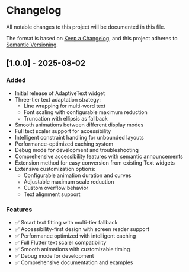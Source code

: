 # Changelog

All notable changes to this project will be documented in this file.

The format is based on [Keep a Changelog](https://keepachangelog.com/en/1.0.0/),
and this project adheres to [Semantic Versioning](https://semver.org/spec/v2.0.0.html).

## [1.0.0] - 2025-08-02

### Added
- Initial release of AdaptiveText widget
- Three-tier text adaptation strategy:
    - Line wrapping for multi-word text
    - Font scaling with configurable maximum reduction
    - Truncation with ellipsis as fallback
- Smooth animations between different display modes
- Full text scaler support for accessibility
- Intelligent constraint handling for unbounded layouts
- Performance-optimized caching system
- Debug mode for development and troubleshooting
- Comprehensive accessibility features with semantic announcements
- Extension method for easy conversion from existing Text widgets
- Extensive customization options:
    - Configurable animation duration and curves
    - Adjustable maximum scale reduction
    - Custom overflow behavior
    - Text alignment support

### Features
- ✅ Smart text fitting with multi-tier fallback
- ✅ Accessibility-first design with screen reader support
- ✅ Performance optimized with intelligent caching
- ✅ Full Flutter text scaler compatibility
- ✅ Smooth animations with customizable timing
- ✅ Debug mode for development
- ✅ Comprehensive documentation and examples